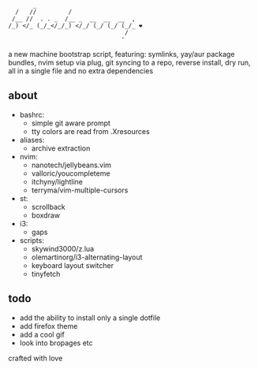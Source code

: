 ```
       _                              
  /   //         /                    
 /__ //  . . _  /__ _  __  __  __  ,  
/_) </_ (_/_</_/_) </_/ (_/ (_/ (_/_ ❤
                                 /    
                                '
```

a new machine bootstrap script, featuring: symlinks, yay/aur package bundles, nvim setup via plug, git syncing to a repo, reverse install, dry run, all in a single file and no extra dependencies

## about
- bashrc:
    - simple git aware prompt
    - tty colors are read from .Xresources
- aliases:
    - archive extraction
- nvim: 
    - nanotech/jellybeans.vim
    - valloric/youcompleteme
    - itchyny/lightline
    - terryma/vim-multiple-cursors
- st: 
    - scrollback
    - boxdraw
- i3: 
    - gaps
- scripts:
    - skywind3000/z.lua
    - olemartinorg/i3-alternating-layout
    - keyboard layout switcher
    - tinyfetch

## todo
- add the ability to install only a single dotfile
- add firefox theme
- add a cool gif
- look into bropages etc

crafted with love

